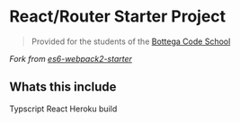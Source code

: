 # React/Router Starter Project

> Provided for the students of the [Bottega Code School](https://bottega.tech/)

_Fork from [es6-webpack2-starter](https://github.com/micooz/es6-webpack2-starter)_

## Whats this include

Typscript
React
Heroku build
